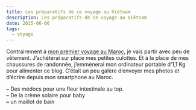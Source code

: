 ```yaml
---
title: Les préparatifs de ce voyage au Viêtnam
description: Les préparatifs de ce voyage au Viêtnam
date: 2015-06-06
tags:
  - voyage
---
```


Contrairement à [mon premier voyage au Maroc](https://maroc.rouquin.me/), je vais partir avec peu de vêtement. J’achèterai sur place mes petites culottes. Et à la place de mes chaussures de randonnée, j’emmènerai mon ordinateur portable d’1,1 Kg pour alimenter ce blog. C’était un peu galère d’envoyer mes photos et d’écrire depuis mon smartphone au Maroc.

**–** Des médocs pour une fleur intestinale au top.  
**–** De la crème solaire pour baby  
**–** un maillot de bain  